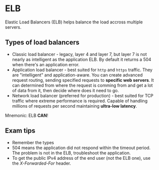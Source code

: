 # ELB 
Elastic Load Balancers (ELB) helps balance the load accross multiple servers. 

## Types of load balancers
* Classic load balancer - legacy, layer 4 and layer 7, but layer 7 is not nearly as intelligent as the application ELB. By default it returns a 504 when there's an application error.
* Application load balancer - best suited for `http` and `https` traffic. They are "intelligent" and application-aware. You can create advanced request routing, sending specified requests to **specific web servers**. It can determined from where the request is comming from and get a lot of data from it, then decide where does it need to go.
* Network load balancer (preferred for production) - best suited for TCP traffic where extreme performance is required. Capable of handling millions of requests per second maintaining **ultra-low latency**.

Mnemonic: ELB **CAN**!

## Exam tips 
* Remember the types
* 504 means the application did not respond within the timeout period. The problem is not in the ELB, troubleshoot the application.
* To get the public IPv4 address of the end user (not the ELB one), use the *X-Forwarded-For* header.
